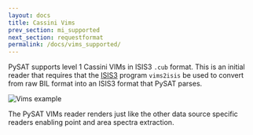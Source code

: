 ```yaml
---
layout: docs
title: Cassini Vims 
prev_section: mi_supported
next_section: requestformat
permalink: /docs/vims_supported/
---
```


PySAT supports level 1 Cassini VIMs in ISIS3 <code>.cub</code> format.  This is an initial reader that requires that the [ISIS3](http://isis.astrogeology.usgs.gov/Application/presentation/Tabbed/vims2isis/vims2isis.html) program <code>vims2isis</code> be used to convert from raw BIL format into an ISIS3 format that PySAT parses.

![Vims example](../../img/vims_supported/vims.png)

The PySAT VIMs reader renders just like the other data source specific readers enabling point and area spectra extraction.
